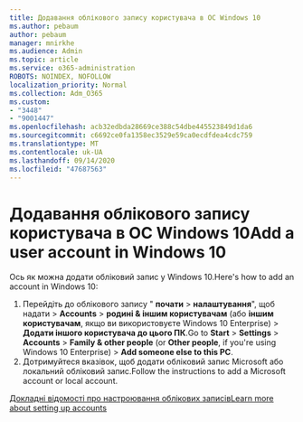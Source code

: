 ```yaml
---
title: Додавання облікового запису користувача в ОС Windows 10
ms.author: pebaum
author: pebaum
manager: mnirkhe
ms.audience: Admin
ms.topic: article
ms.service: o365-administration
ROBOTS: NOINDEX, NOFOLLOW
localization_priority: Normal
ms.collection: Adm_O365
ms.custom:
- "3448"
- "9001447"
ms.openlocfilehash: acb32edbda28669ce388c54dbe445523849d1da6
ms.sourcegitcommit: c6692ce0fa1358ec3529e59ca0ecdfdea4cdc759
ms.translationtype: MT
ms.contentlocale: uk-UA
ms.lasthandoff: 09/14/2020
ms.locfileid: "47687563"
---
```

# <a name="add-a-user-account-in-windows-10"></a><span data-ttu-id="2ef7d-102">Додавання облікового запису користувача в ОС Windows 10</span><span class="sxs-lookup"><span data-stu-id="2ef7d-102">Add a user account in Windows 10</span></span>

<span data-ttu-id="2ef7d-103">Ось як можна додати обліковий запис у Windows 10.</span><span class="sxs-lookup"><span data-stu-id="2ef7d-103">Here's how to add an account in Windows 10:</span></span>

1. <span data-ttu-id="2ef7d-104">Перейдіть до облікового запису " **почати**  >  **налаштування**", щоб надати  >  **Accounts**  >  **родині & іншим користувачам** (або **іншим користувачам**, якщо ви використовуєте Windows 10 Enterprise) > **Додати іншого користувача до цього ПК**.</span><span class="sxs-lookup"><span data-stu-id="2ef7d-104">Go to **Start** > **Settings** > **Accounts** > **Family & other people** (or **Other people**, if you're using Windows 10 Enterprise) > **Add someone else to this PC**.</span></span>
2. <span data-ttu-id="2ef7d-105">Дотримуйтеся вказівок, щоб додати обліковий запис Microsoft або локальний обліковий запис.</span><span class="sxs-lookup"><span data-stu-id="2ef7d-105">Follow the instructions to add a Microsoft account or local account.</span></span>

[<span data-ttu-id="2ef7d-106">Докладні відомості про настроювання облікових записів</span><span class="sxs-lookup"><span data-stu-id="2ef7d-106">Learn more about setting up accounts</span></span>](https://support.microsoft.com/help/17197/)